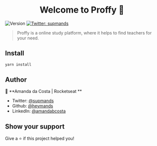 <h1 align="center">Welcome to Proffy 👋</h1>
<p>
  <img alt="Version" src="https://img.shields.io/badge/version- 0.1-blue.svg?cacheSeconds=2592000" />
  <a href="https://twitter.com/supmands" target="_blank">
    <img alt="Twitter: supmands" src="https://img.shields.io/twitter/follow/supmands.svg?style=social" />
  </a>
</p>

> Proffy is a online study platform, where it helps to find teachers for your need.

## Install

```sh
yarn install
```

## Author

👤 **Amanda da Costa | Rocketseat **

* Twitter: [@supmands](https://twitter.com/supmands)
* Github: [@heymands](https://github.com/heymands)
* LinkedIn: [@amandabcosta](https://linkedin.com/in/amandabcosta)

## Show your support

Give a ⭐️ if this project helped you!